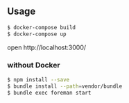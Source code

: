 ## Usage

```bash
$ docker-compose build
$ docker-compose up
```

open http://localhost:3000/

### without Docker

```bash
$ npm install --save
$ bundle install --path=vendor/bundle
$ bundle exec foreman start
```
